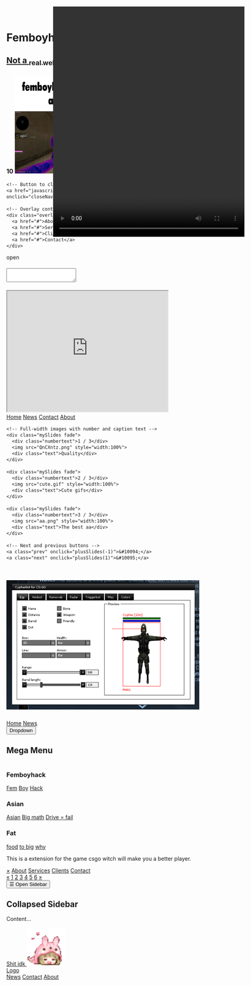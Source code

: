 <!DOCTYPE html>
<html>
<head>
    <link rel="stylesheet" href="fancy.css">
    <link rel="stylesheet" href="https://cdnjs.cloudflare.com/ajax/libs/font-awesome/4.7.0/css/font-awesome.min.css">
    <title>Femboyhack.cc</title>
    <link rel="icon" type="image/x-icon" href="/images/favicon.gif">
</head>
<body>

<h1>Femboyhack v2</h1>

<meta name="author" content="Your master Cossegosse">

<h2>
    <a href="http://www.femboyhack.com/">Not a <sub>real website</sub></a>
</h2>

<!-- The social media icon bar -->
<div class="icon-bar">
    <a href="#" class="facebook"><i class="fa fa-facebook"></i></a>
    <a href="#" class="twitter"><i class="fa fa-twitter"></i></a>
    <a href="http://google.com/" class="google"><i class="fa fa-google"></i></a>
    <a href="#" class="linkedin"><i class="fa fa-linkedin"></i></a>
    <a href="https://www.youtube.com/@cossegosse298" class="youtube"><i class="fa fa-youtube"></i></a>
  </div>

<h3>
    <time dat="10:10">
        <span class="date">10</span>
    </time>
    <img src="aa.png" alt="very epic image" height="255" width="255">
</h3>
<!-- The overlay -->
<div id="myNav" class="overlay">

    <!-- Button to close the overlay navigation -->
    <a href="javascript:void(0)" class="closebtn" onclick="closeNav()">&times;</a>
  
    <!-- Overlay content -->
    <div class="overlay-content">
      <a href="#">About</a>
      <a href="#">Services</a>
      <a href="#">Clients</a>
      <a href="#">Contact</a>
    </div>
  
  </div>
  
  <!-- Use any element to open/show the overlay navigation menu -->
  <span onclick="openNav()">open</span>
<h4>
    <textarea
        name="code" cols="omg whites">
    </textarea>
</h4>

<iframe width="420" height="315"
src="https://www.youtube.com/watch?v=s4YuFAqQc-Y">
</iframe>

<div class="pill-nav">
    <a class="active" href="#home">Home</a>
    <a href="#news">News</a>
    <a href="#contact">Contact</a>
    <a href="#about">About</a>
  </div>

  <!-- Slideshow container -->
<div class="slideshow-container">

    <!-- Full-width images with number and caption text -->
    <div class="mySlides fade">
      <div class="numbertext">1 / 3</div>
      <img src="QnCXntz.png" style="width:100%">
      <div class="text">Quality</div>
    </div>
  
    <div class="mySlides fade">
      <div class="numbertext">2 / 3</div>
      <img src="cute.gif" style="width:100%">
      <div class="text">Cute gifs</div>
    </div>
  
    <div class="mySlides fade">
      <div class="numbertext">3 / 3</div>
      <img src="aa.png" style="width:100%">
      <div class="text">The best aa</div>
    </div>
  
    <!-- Next and previous buttons -->
    <a class="prev" onclick="plusSlides(-1)">&#10094;</a>
    <a class="next" onclick="plusSlides(1)">&#10095;</a>
  </div>
  <br>
  
  <!-- The dots/circles -->
  <div style="text-align:center">
    <span class="dot" onclick="currentSlide(1)"></span>
    <span class="dot" onclick="currentSlide(2)"></span>
    <span class="dot" onclick="currentSlide(3)"></span>
  </div>

  <script>
    let slideIndex = 0;
    showSlides();
    
    function showSlides() {
      let i;
      let slides = document.getElementsByClassName("mySlides");
      for (i = 0; i < slides.length; i++) {
        slides[i].style.display = "none";
      }
      slideIndex++;
      if (slideIndex > slides.length) {slideIndex = 1}
      slides[slideIndex-1].style.display = "block";
      setTimeout(showSlides, 5000); // Change image every 5 seconds
    }
    </script>

<video style="position:absolute;height:600px;width:500px;top:25px;left:350px" controls>
  <source src="movie.mp4" type="video/mp4">
Your browser does not support the video tag.
</video>

<h5>
    <img src="QnCXntz.png" alt="why is this here">
</h5>
<div class="navbar">
    <a href="#home">Home</a>
    <a href="#news">News</a>
    <div class="dropdown">
      <button class="dropbtn">Dropdown
        <i class="fa fa-caret-down"></i>
      </button>
      <div class="dropdown-content">
        <div class="header">
          <h2>Mega Menu</h2>
        </div>
        <div class="row">
          <div class="column">
            <h3>Femboyhack</h3>
            <a href="#">Fem</a>
            <a href="#">Boy</a>
            <a href="#">Hack</a>
          </div>
          <div class="column">
            <h3>Asian</h3>
            <a href="#">Asian</a>
            <a href="#">Big math</a>
            <a href="#">Drive = fail</a>
          </div>
          <div class="column">
            <h3>Fat</h3>
            <a href="#">food</a>
            <a href="#">to big</a>
            <a href="#">why</a>
          </div>
        </div>
      </div>
    </div>
  </div>
<p>This is a extension for the game csgo witch will make you a better player.</p>
<div id="mySidebar" class="sidebar">
    <a href="javascript:void(0)" class="closebtn" onclick="closeNav()">&times;</a>
    <a href="#">About</a>
    <a href="#">Services</a>
    <a href="#">Clients</a>
    <a href="#">Contact</a>
  </div>

  <div class="pagination">
    <a href="#">&laquo;</a>
    <a href="#">1</a>
    <a class="active" href="#">2</a>
    <a href="#">3</a>
    <a href="#">4</a>
    <a href="#">5</a>
    <a href="#">6</a>
    <a href="#">&raquo;</a>
  </div>

  <div id="main">
    <button class="openbtn" onclick="openNav()">&#9776; Open Sidebar</button>
    <h2>Collapsed Sidebar</h2>
    <p>Content...</p>
  </div>
<a href="https://cdn.discordapp.com/attachments/856319696894558248/911715715604697188/unknown.png">Shit idk </a>
<img src="cute.gif" alt="cute image" height="100" width="100">
<style>
    body
    {
        background-image: url('paradox-femboy.gif');
    }
</style>
<!-- Top Navigation Menu -->
<div class="topnav">
    <a href="#home" class="active">Logo</a>
    <!-- Navigation links (hidden by default) -->
    <div id="myLinks">
      <a href="#Femboy">News</a>
      <a href="#Asian">Contact</a>
      <a href="#Fat">About</a>
    </div>
    <!-- "Hamburger menu" / "Bar icon" to toggle the navigation links -->
    <a href="javascript:void(0);" class="icon" onclick="myFunction()">
      <i class="fa fa-bars"></i>
    </a>
  </div>

</body>
</html>
